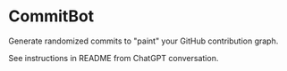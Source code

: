 # CommitBot

Generate randomized commits to "paint" your GitHub contribution graph.

See instructions in README from ChatGPT conversation.
